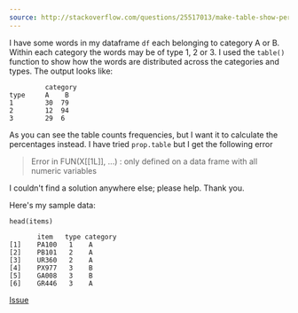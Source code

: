 ```yaml
---
source: http://stackoverflow.com/questions/25517013/make-table-show-percentages-instead-of-frequencies-in-r
---
```


I have some words in my dataframe `df` each belonging to category A or B. Within each category  the words may be of type 1, 2 or 3. I used the `table()` function to show how the words are distributed across the categories and types. The output looks like:
  
             category
    type     A    B
    1        30  79
    2        12  94
    3        29  6 

As you can see the table counts frequencies, but I want it to calculate the percentages instead. I have tried `prop.table` but I get the following error 

>Error in FUN(X[[1L]], ...) : only defined on a data frame with all numeric variables


I couldn't find a solution anywhere else; please help. Thank you.

Here's my sample data:

    head(items)

           item   type category
    [1]    PA100   1    A
    [2]    PB101   2    A
    [3]    UR360   2    A
    [4]    PX977   3    B
    [5]    GA008   3    B
    [6]    GR446   3    A
    
[Issue](https://github.com/noamross/zero-dependency-problems/issues/18)
